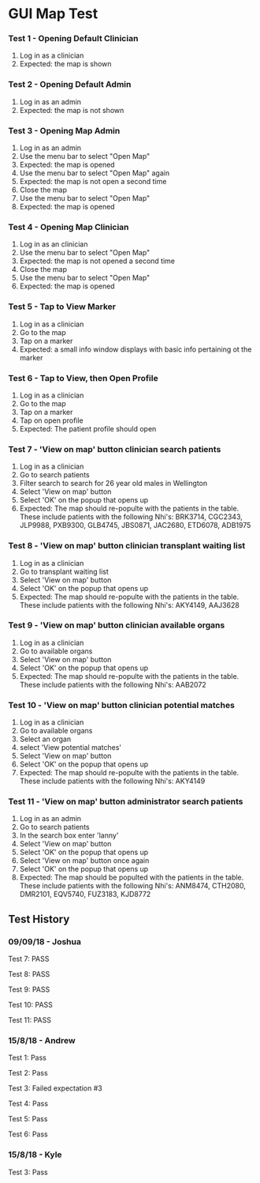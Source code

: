 # GUI Map Test


### Test 1 - Opening Default Clinician

1. Log in as a clinician
2. Expected: the map is shown

### Test 2 - Opening Default Admin

1. Log in as an admin
2. Expected: the map is not shown

### Test 3 - Opening Map Admin

1. Log in as an admin
2. Use the menu bar to select "Open Map"
3. Expected: the map is opened
4. Use the menu bar to select "Open Map" again
5. Expected: the map is not open a second time
6. Close the map
7. Use the menu bar to select "Open Map"
8. Expected: the map is opened

### Test 4 - Opening Map Clinician

1. Log in as an clinician
2. Use the menu bar to select "Open Map"
3. Expected: the map is not opened a second time
4. Close the map
5. Use the menu bar to select "Open Map"
6. Expected: the map is opened

### Test 5 - Tap to View Marker

1. Log in as a clinician
2. Go to the map
3. Tap on a marker
4. Expected: a small info window displays with basic info pertaining ot the marker

### Test 6 - Tap to View, then Open Profile

1. Log in as a clinician
2. Go to the map
3. Tap on a marker
4. Tap on open profile
5. Expected: The patient profile should open

### Test 7 - 'View on map' button clinician search patients

1. Log in as a clinician
2. Go to search patients
3. Filter search to search for 26 year old males in Wellington
3. Select 'View on map' button
4. Select 'OK' on the popup that opens up
5. Expected: The map should re-populte with the patients in the table. These include patients with the following Nhi's: BRK3714, CGC2343, JLP9988, PXB9300, GLB4745, JBS0871, JAC2680, ETD6078, ADB1975

### Test 8 - 'View on map' button clinician transplant waiting list

1. Log in as a clinician
2. Go to transplant waiting list
3. Select 'View on map' button
4. Select 'OK' on the popup that opens up
5. Expected: The map should re-populte with the patients in the table. These include patients with the following Nhi's: AKY4149, AAJ3628

### Test 9 - 'View on map' button clinician available organs

1. Log in as a clinician
2. Go to available organs
3. Select 'View on map' button
4. Select 'OK' on the popup that opens up
5. Expected: The map should re-populte with the patients in the table. These include patients with the following Nhi's: AAB2072

### Test 10 - 'View on map' button clinician potential matches

1. Log in as a clinician
2. Go to available organs
3. Select an organ
4. select 'View potential matches'
5. Select 'View on map' button
6. Select 'OK' on the popup that opens up
7. Expected: The map should re-populte with the patients in the table. These include patients with the following Nhi's: AKY4149

### Test 11 - 'View on map' button administrator search patients

1. Log in as an admin
2. Go to search patients
3. In the search box enter 'lanny'
3. Select 'View on map' button
4. Select 'OK' on the popup that opens up
5. Select 'View on map' button once again
6. Select 'OK' on the popup that opens up
6. Expected: The map should be populted with the patients in the table. These include patients with the following Nhi's: ANM8474, CTH2080, DMR2101, EQV5740, FUZ3183, KJD8772

## Test History

### 09/09/18 - Joshua

Test 7: PASS

Test 8: PASS

Test 9: PASS

Test 10: PASS

Test 11: PASS

### 15/8/18 - Andrew

Test 1: Pass

Test 2: Pass

Test 3: Failed expectation #3

Test 4: Pass

Test 5: Pass

Test 6: Pass

### 15/8/18 - Kyle

Test 3: Pass